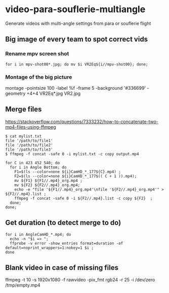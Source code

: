 # video-para-souflerie-multiangle
Generate videos with multi-angle settings from para or souflerie flight

## Big image of every team to spot correct vids
### Rename mpv screen shot
```
for i in mpv-shot00*.jpg; do mv $i VR2Eq${i//mpv-shot00}; done;
```
### Montage of the big picture
montage -pointsize 100 -label %f -frame 5 -background '#336699' -geometry +4+4 VR2Eq*.jpg VR2.jpg

## Merge files
https://stackoverflow.com/questions/7333232/how-to-concatenate-two-mp4-files-using-ffmpeg
```
$ cat mylist.txt
file '/path/to/file1' 
file '/path/to/file2' 
file '/path/to/file3'
$ ffmpeg -f concat -safe 0 -i mylist.txt -c copy output.mp4
```

```
for C in 423 452 540; do 
  for i in Angle Bottom; do 
    F1=$(ls --color=none ${i}CamHD_*_177${C}.mp4) ;
    F2=$(ls --color=none ${i}CamHD_*_177$(( C + 1 )).mp4);
    mv ${F1} ${F1//.mp4}_org.mp4 ;
    mv ${F2} ${F2//.mp4}_org.mp4;
    echo -e "file '${F1//.mp4}_org.mp4'\nfile '${F2//.mp4}_org.mp4'" > ${F2//.mp4}.list ;
    ffmpeg -f concat -safe 0 -i ${F2//.mp4}.list -c copy ${F2}  ;
  done;
done;
```
## Get duration (to detect merge to do)

```
for i in AngleCamHD_*.mp4; do 
  echo -n "$i => "; 
  ffprobe -v error -show_entries format=duration -of default=noprint_wrappers=1:nokey=1 $i ; 
done
```

## Blank video in case of missing files
ffmpeg -t 10 -s 1920x1080 -f rawvideo -pix_fmt rgb24 -r 25 -i /dev/zero  /tmp/empty.mp4


